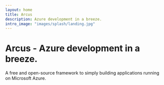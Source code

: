 ```yaml
---
layout: home
title: Arcus
description: Azure development in a breeze.
intro_image: "images/splash/landing.jpg"
---
```


# Arcus - Azure development in a breeze.

A free and open-source framework to simply building applications running on Microsoft Azure.
